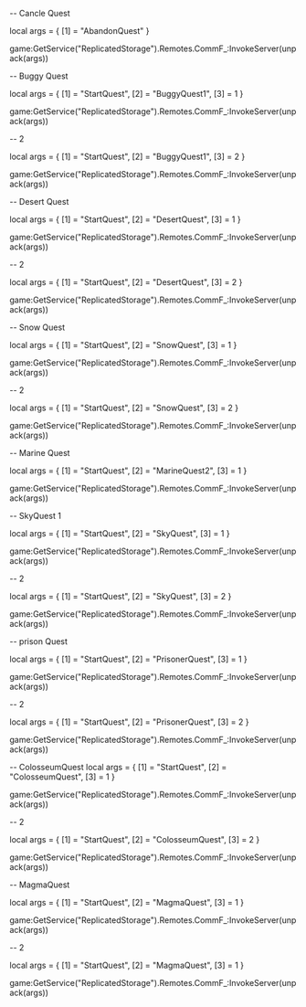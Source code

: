 -- Cancle Quest

local args = {
    [1] = "AbandonQuest"
}

game:GetService("ReplicatedStorage").Remotes.CommF_:InvokeServer(unpack(args))


-- Buggy Quest

local args = {
    [1] = "StartQuest",
    [2] = "BuggyQuest1",
    [3] = 1
}

game:GetService("ReplicatedStorage").Remotes.CommF_:InvokeServer(unpack(args))


-- 2

local args = {
    [1] = "StartQuest",
    [2] = "BuggyQuest1",
    [3] = 2
}

game:GetService("ReplicatedStorage").Remotes.CommF_:InvokeServer(unpack(args))




-- Desert Quest

local args = {
    [1] = "StartQuest",
    [2] = "DesertQuest",
    [3] = 1
}

game:GetService("ReplicatedStorage").Remotes.CommF_:InvokeServer(unpack(args))

-- 2

local args = {
    [1] = "StartQuest",
    [2] = "DesertQuest",
    [3] = 2
}

game:GetService("ReplicatedStorage").Remotes.CommF_:InvokeServer(unpack(args))



-- Snow Quest 

local args = {
    [1] = "StartQuest",
    [2] = "SnowQuest",
    [3] = 1
}

game:GetService("ReplicatedStorage").Remotes.CommF_:InvokeServer(unpack(args))



-- 2

local args = {
    [1] = "StartQuest",
    [2] = "SnowQuest",
    [3] = 2
}

game:GetService("ReplicatedStorage").Remotes.CommF_:InvokeServer(unpack(args))



-- Marine Quest 

local args = {
    [1] = "StartQuest",
    [2] = "MarineQuest2",
    [3] = 1
}

game:GetService("ReplicatedStorage").Remotes.CommF_:InvokeServer(unpack(args))




-- SkyQuest 1

local args = {
    [1] = "StartQuest",
    [2] = "SkyQuest",
    [3] = 1
}

game:GetService("ReplicatedStorage").Remotes.CommF_:InvokeServer(unpack(args))




-- 2

local args = {
    [1] = "StartQuest",
    [2] = "SkyQuest",
    [3] = 2
}

game:GetService("ReplicatedStorage").Remotes.CommF_:InvokeServer(unpack(args))




-- prison Quest

local args = {
    [1] = "StartQuest",
    [2] = "PrisonerQuest",
    [3] = 1
}

game:GetService("ReplicatedStorage").Remotes.CommF_:InvokeServer(unpack(args))




-- 2

local args = {
    [1] = "StartQuest",
    [2] = "PrisonerQuest",
    [3] = 2
}

game:GetService("ReplicatedStorage").Remotes.CommF_:InvokeServer(unpack(args))




-- ColosseumQuest
local args = {
    [1] = "StartQuest",
    [2] = "ColosseumQuest",
    [3] = 1
}

game:GetService("ReplicatedStorage").Remotes.CommF_:InvokeServer(unpack(args))




-- 2

local args = {
    [1] = "StartQuest",
    [2] = "ColosseumQuest",
    [3] = 2
}

game:GetService("ReplicatedStorage").Remotes.CommF_:InvokeServer(unpack(args))




-- MagmaQuest

local args = {
    [1] = "StartQuest",
    [2] = "MagmaQuest",
    [3] = 1
}

game:GetService("ReplicatedStorage").Remotes.CommF_:InvokeServer(unpack(args))




-- 2

local args = {
    [1] = "StartQuest",
    [2] = "MagmaQuest",
    [3] = 1
}

game:GetService("ReplicatedStorage").Remotes.CommF_:InvokeServer(unpack(args))















